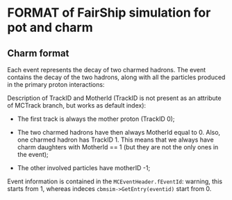 # FORMAT of FairShip simulation for pot and charm

## Charm format

Each event represents the decay of two charmed hadrons. The event contains the decay of the two hadrons, along with all the particles produced in the primary proton interactions:

Description of TrackID and MotherId (TrackID is not present as an attribute of MCTrack branch, but works as default index):

* The first track is always the mother proton (TrackID 0);

* The two charmed hadrons have then always MotherId equal to 0. Also, one charmed hadron has TrackID 1. This means that we always have charm daughters with MotherId == 1 (but they are not the only ones in the event);

* The other involved particles have motherID -1;

Event information is contained in the `MCEventHeader.fEventId`: warning, this starts from 1, whereas indeces `cbmsim->GetEntry(eventid)` start from 0.

